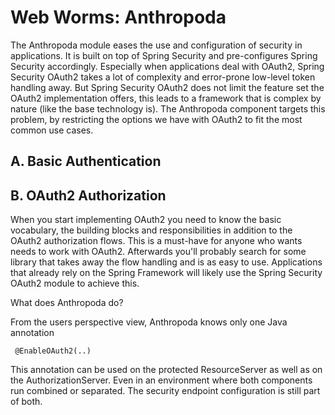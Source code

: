 # Web Worms: Anthropoda

 The Anthropoda module eases the use and configuration of security in applications. It is built on top of Spring Security and pre-configures
 Spring Security accordingly. Especially when applications deal with OAuth2, Spring Security OAuth2 takes a lot of complexity and error-prone
 low-level token handling away. But Spring Security OAuth2 does not limit the feature set the OAuth2 implementation offers, this leads to a
 framework that is complex by nature (like the base technology is). The Anthropoda component targets this problem, by restricting the options
 we have with OAuth2 to fit the most common use cases.

## A. Basic Authentication

## B. OAuth2 Authorization

 When you start implementing OAuth2 you need to know the basic vocabulary, the building blocks and responsibilities in addition to the
 OAuth2 authorization flows. This is a must-have for anyone who wants needs to work with OAuth2. Afterwards you'll probably search for some
 library that takes away the flow handling and is as easy to use. Applications that already rely on the Spring Framework will likely use the
 Spring Security OAuth2 module to achieve this.

 What does Anthropoda do?

 From the users perspective view, Anthropoda knows only one Java annotation

````
 @EnableOAuth2(..)
````

 This annotation can be used on the protected ResourceServer as well as on the AuthorizationServer. Even in an environment where both
 components run combined or separated. The security endpoint configuration is still part of both.


